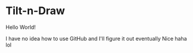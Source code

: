 # Tilt-n-Draw

Hello World!

I have no idea how to use GitHub and I'll figure it out eventually
Nice 
haha lol
